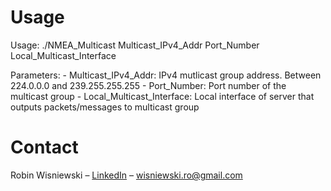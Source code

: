 ﻿# Usage

   Usage: ./NMEA_Multicast Multicast_IPv4_Addr Port_Number Local_Multicast_Interface
	
   Parameters:
		- Multicast_IPv4_Addr: IPv4 mutlicast group address. Between 224.0.0.0 and 239.255.255.255
		- Port_Number: Port number of the multicast group
		- Local_Multicast_Interface: Local interface of server that outputs packets/messages to multicast group

# Contact

Robin Wisniewski – [LinkedIn](https://www.linkedin.com/in/robin-wisniewski/) –  [wisniewski.ro@gmail.com](mailto:wisniewski.ro@gmail.com)
